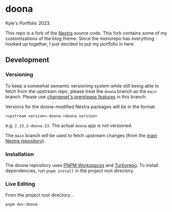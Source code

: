 # doona

Kyle's Portfolio 2023.

This repo is a fork of the [Nextra](https://nextra.site) source code. This fork
contains some of my customizations of the blog theme. Since the monorepo has
everything hooked up together, I just decided to put my portfolio in here.

## Development

### Versioning

To keep a somewhat semantic versioning system while still being able to fetch
from the upstream repo, please treat the `doona` branch as the `main` branch.
Please use
[changeset's prerelease features](https://github.com/changesets/changesets/blob/main/docs/prereleases.md)
in this branch.

Versions for the doona-modified Nextra packages will be in the format:

```
<upstream version>-doona.<doona version>
```

e.g. `2.13.2-doona.23`. The actual `doona` app is not versioned.

The `main` branch will be used to fetch upstream changes (from the
[main Nextra repository](https://github.com/shuding/nextra)).

### Installation

The doona repository uses [PNPM Workspaces](https://pnpm.io/workspaces) and
[Turborepo](https://github.com/vercel/turborepo). To install dependencies, run
`pnpm install` in the project root directory.

### Live Editing

From the project root directory...

```sh
pnpm dev:doona
```
